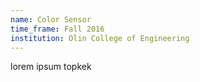```yaml
---
name: Color Sensor
time_frame: Fall 2016
institution: Olin College of Engineering
---
```

lorem ipsum topkek

